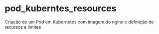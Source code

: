 # pod_kuberntes_resources
Criação de um Pod em Kubernetes com imagem do nginx e definição de recursos e limites
